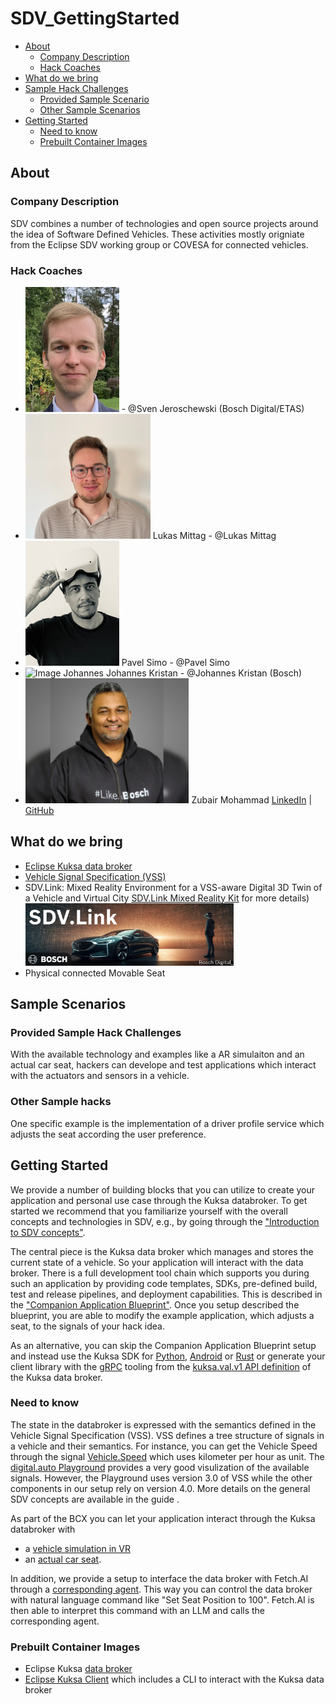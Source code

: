 # SDV_GettingStarted
- [About](#about)
    - [Company Description](#company_desc)
    - [Hack Coaches](#hack-coaches)
- [What do we bring](#what-we-provide)
- [Sample Hack Challenges](#sample-scenarios)
    - [Provided Sample Scenario](#provided-sample-hacks)
    - [Other Sample Scenarios](#other-sample-hacks)
- [Getting Started](#getting-started)
    - [Need to know](#need-to-know)
    - [Prebuilt Container Images](#prebuilt-container-images)


## About<a name="about"></a>

### Company Description<a name="company_desc"></a>

SDV combines a number of technologies and open source projects around the idea of Software Defined Vehicles. These activities mostly origniate from the Eclipse SDV working group or COVESA for connected vehicles.

### Hack Coaches<a name="hack-coaches"></a>

- <img src="img/Jeroschewski-teaser.JPG" alt="Image Sven" width="auto" height="200"> - @Sven Jeroschewski (Bosch Digital/ETAS)
- <img src="img/lukas.jpg" alt="Image Lukas" width="auto" height="200"> Lukas Mittag - @Lukas Mittag
- <img src="img/pavel.jpg" alt="Image Pavel" width="auto" height="200"> Pavel Simo - @Pavel Simo
- <img src="img/johannes.jpg" alt="Image Johannes" width="auto" height="200"> Johannes Kristan - @Johannes Kristan (Bosch)
- <img src="img/zubair.jpg" alt="Zubair" width="auto" height="200"> Zubair Mohammad [LinkedIn](https://www.linkedin.com/in/zubairhamed/) | [GitHub](https://github.com/zubairhamed/)

## What do we bring<a name="what-we-provide"></a>

- [Eclipse Kuksa data broker](https://github.com/eclipse/kuksa.val/tree/master/kuksa_databroker)
- [Vehicle Signal Specification (VSS)](https://covesa.github.io/vehicle_signal_specification/)
- SDV.Link: Mixed Reality Environment for a VSS-aware Digital 3D Twin of a Vehicle and Virtual City [SDV.Link Mixed Reality Kit](sdv-link-mixed-reality-kit.md) for more details)
  <img src="img/sdvlink-cover1.png" width="auto" height="100" />
- Physical connected Movable Seat

## Sample Scenarios<a name="sample-scenarios"></a>

### Provided Sample Hack Challenges<a name="provided-sample-hack"></a>

With the available technology and examples like a AR simulaiton and an actual car seat, hackers can develope and test applications which interact with the actuators and sensors in a vehicle.

### Other Sample hacks<a name="other-sample-hacks"></a>

One specific example is the implementation of a driver profile service which adjusts the seat according the user preference.

## Getting Started<a name="getting-started"></a>

We provide a number of building blocks that you can utilize to create your application and personal use case through the Kuksa databroker.
To get started we recommend that you familiarize yourself with the overall concepts and technologies in SDV, e.g., by going through the ["Introduction to SDV concepts"](https://eclipse-leda.github.io/leda/docs/general-usage/sdv-introduction/).

The central piece is the Kuksa data broker which manages and stores the current state of a vehicle. So your application will interact with the data broker. There is a full development tool chain which supports you during such an application by providing code templates, SDKs, pre-defined build, test and release pipelines, and deployment capabilities. This is described in the ["Companion Application Blueprint"](https://sdv-blueprints.eclipse.dev/docs/companion-application/). Once you setup described the blueprint, you are able to modify the example application, which adjusts a seat, to the signals of your hack idea.

As an alternative, you can skip the Companion Application Blueprint setup and instead use the Kuksa SDK for [Python](https://github.com/eclipse-kuksa/kuksa-python-sdk), [Android](https://github.com/eclipse-kuksa/kuksa-android-sdk) or [Rust](https://github.com/eclipse/kuksa.val/tree/master/kuksa_databroker/lib) or generate your client library with the [gRPC](https://grpc.io) tooling from the [kuksa.val.v1 API definition](https://github.com/eclipse/kuksa.val/tree/master/proto/kuksa/val/v1) of the Kuksa data broker.

### Need to know<a name="need-to-know"></a>

The state in the databroker is expressed with the semantics defined in the Vehicle Signal Specification (VSS).
VSS defines a tree structure of signals in a vehicle and their semantics.
For instance, you can get the Vehicle Speed through the signal [Vehicle.Speed](https://github.com/COVESA/vehicle_signal_specification/blob/f28c3e7bc93be4d05babe103935d50af9d749653/spec/Vehicle/Vehicle.vspec#L199) which uses kilometer per hour as unit.
The [digital.auto Playground](https://digitalauto.netlify.app/model/STLWzk1WyqVVLbfymb4f/cvi/list) provides a very good visulization of the available signals. However, the Playground uses version 3.0 of VSS while the other components in our setup rely on version 4.0.
More details on the general SDV concepts are available in the guide .

As part of the BCX you can let your application interact through the Kuksa databroker with

- a [vehicle simulation in VR](simulation.md)
- an [actual car seat](seat.md).

In addition, we provide a setup to interface the data broker with Fetch.AI through a [corresponding agent](fetch-agent.md). This way you can control the data broker with natural language command like "Set Seat Position to 100". Fetch.AI is then able to interpret this command with an LLM and calls the corresponding agent.

### Prebuilt Container Images<a name="prebuilt-container-images"></a>

* Eclipse Kuksa [data broker](https://github.com/eclipse/kuksa.val/pkgs/container/kuksa.val%2Fdatabroker)
* [Eclipse Kuksa Client](https://github.com/eclipse/kuksa.val/pkgs/container/kuksa.val%2Fkuksa-client) which includes a CLI to interact with the Kuksa data broker
